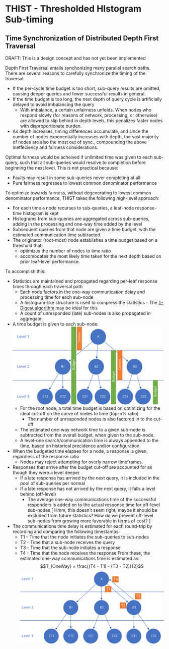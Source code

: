 # THIST - Thresholded HIstogram Sub-timing 
## Time Synchronization of Distributed Depth First Traversal

DRAFT: This is a design concept and has not yet been implemented

Depth First Traversal entails synchonizing many parallel search paths.  There are several reasons to carefully synchronize the timing of the traversal:
* If the per-cycle time budget is too short, sub-query results are omitted, causing deeper queries and fewer successful results in general.
* If the time budget is too long, the next depth of query cycle is artificially delayed to avoid imbalancing the query
  * With imbalance, a certain unfairness unfolds.  When nodes who respond slowly (for reasons of network, processing, or otherwise) are allowed to slip behind in depth levels, this penalizes faster nodes with disproportionate burden.
* As depth increases, timing differences accumulate, and since the number of nodes exponentially increases with depth, the vast majority of nodes are also the most out of sync., compounding the above ineffeciency and fairness considerations.

Optimal fairness would be acheived if unlimited time was given to each sub-query, such that all sub-queries would resolve to completion before beginning the next level.  This is not practical because:
* Faults may result in some sub-queries never completing at all
* Pure fairness regresses to lowest common denominator performance

To optimize towards fairness, without degenerating to lowest common denominator performance, THIST takes the following high-level approach:
* For each time a node recurses to sub-queries, a leaf-node response-time histogram is kept
* Histograms from sub-queries are aggregated across sub-queries, adding in the processing and one-way time added by the level
* Subsequent queries from that node are given a time budget, with the estimated communication time subtracted.
* The originator (root-most) node establishes a time budget based on a threshold that:
  * optimizes the number of nodes to time ratio
  * accomodates the most likely time taken for the next depth based on prior leaf-level performance.

To accomplish this:
* Statistics are maintained and propagated regarding per-leaf response times through each traversal path
  * Each node factors in the one-way communication delay and processing time for each sub-node
  * A histogram-like structure is used to compress the statistics - The [T-Digest algorithm](https://github.com/tdunning/t-digest/blob/main/docs/t-digest-paper/histo.pdf) may be ideal for this
  * A count of unresponded (late) sub-nodes is also propagated in aggregate.
* A time budget is given to each sub-node: ![time budget diagram](figures/time-sync-budget.svg)
  * For the root node, a total time budget is based on optimizing for the ideal cut-off on the curve of nodes to time (top-n% ratio)
    * The number of unresponded nodes is also factored in to the cut-off
  * The estimated one-way network time to a given sub-node is subtracted from the overall budget, when given to the sub-node.
  * A level-one search/communication time is always appended to the time, based on historical precidence and/or configuration.
* When the budgeted time elapses for a node, a response is given, regardless of the response ratio
  * Nodes may reject attempting for overly narrow timeframes.
* Responses that arrive after the budget cut-off are accounted for as though they were a level deeper
  * If a late response has arrived by the next query, it is included in the pool of sub-queries per normal
  * If a late response has not arrived by the next query, it falls a level behind (off-level)
    * The average one-way communications time of the successful responders is added on to the actual response time for off-level sub-nodes  [ Hmm, this doesn't seem right, maybe it should be excluded from future statistics?  How do we prevent off-level sub-nodes from growing more favorable in terms of cost? ]
* The communications time delay is estimated for each round-trip by recording and comparing the following timestamps:
  * T1 - Time that the node initiates the sub-queries to sub-nodes
  * T2 - Time that a sub-node receives the query
  * T3 - Time that the sub-node initiates a response
  * T4 - Time that the node receives the response
  From these, the estimated one-way communications time is estimated as:
  $$T_{OneWay} = \frac{(T4 - T1) - (T3 - T2)}{2}$$
  ![time delay estimation diagram](figures/time-sync-comm-time.svg)
